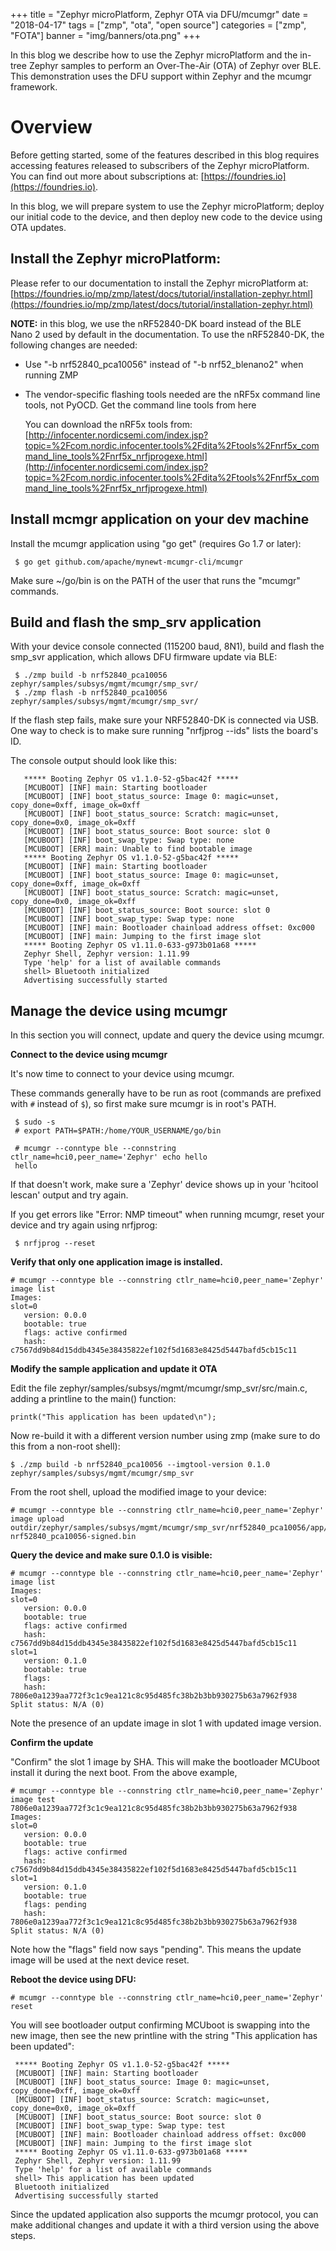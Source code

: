+++
title = "Zephyr microPlatform, Zephyr OTA via DFU/mcumgr"
date = "2018-04-17"
tags = ["zmp", "ota", "open source"]
categories = ["zmp", "FOTA"]
banner = "img/banners/ota.png"
+++

In this blog we describe how to use the Zephyr microPlatform and the in-tree Zephyr samples to perform an Over-The-Air (OTA) of Zephyr over BLE.  This demonstration uses the DFU support within Zephyr and the mcumgr framework.

<!--more-->

# Overview

Before getting started, some of the features described in this blog requires accessing features released to subscribers of the Zephyr microPlatform.  You can find out more about subscriptions at: [https://foundries.io](https://foundries.io).

In this blog, we will prepare system to use the Zephyr microPlatform; deploy our initial code to the device, and then deploy new code to the device using OTA updates.

## Install the Zephyr microPlatform:

   Please refer to our documentation to install the Zephyr microPlatform at: [https://foundries.io/mp/zmp/latest/docs/tutorial/installation-zephyr.html](https://foundries.io/mp/zmp/latest/docs/tutorial/installation-zephyr.html)

   __NOTE:__ in this blog, we use the nRF52840-DK board instead of the BLE Nano 2
   used by default in the documentation. To use the nRF52840-DK, the following
   changes are needed:

   - Use "-b nrf52840_pca10056" instead of "-b nrf52_blenano2" when
     running ZMP

   - The vendor-specific flashing tools needed are the nRF5x command
     line tools, not PyOCD. Get the command line tools from here

     You can download the nRF5x tools from:
     [http://infocenter.nordicsemi.com/index.jsp?topic=%2Fcom.nordic.infocenter.tools%2Fdita%2Ftools%2Fnrf5x_command_line_tools%2Fnrf5x_nrfjprogexe.html](http://infocenter.nordicsemi.com/index.jsp?topic=%2Fcom.nordic.infocenter.tools%2Fdita%2Ftools%2Fnrf5x_command_line_tools%2Fnrf5x_nrfjprogexe.html)

## Install mcmgr application on your dev machine

  Install the mcumgr application using "go get" (requires Go 1.7 or later):

     $ go get github.com/apache/mynewt-mcumgr-cli/mcumgr

   Make sure ~/go/bin is on the PATH of the user that runs the
   "mcumgr" commands.

## Build and flash the smp_srv application

   With your device console connected (115200 baud, 8N1), build and
   flash the smp_svr application, which allows DFU firmware update via
   BLE:


     $ ./zmp build -b nrf52840_pca10056 zephyr/samples/subsys/mgmt/mcumgr/smp_svr/
     $ ./zmp flash -b nrf52840_pca10056 zephyr/samples/subsys/mgmt/mcumgr/smp_svr/

   If the flash step fails, make sure your NRF52840-DK is connected
   via USB. One way to check is to make sure running "nrfjprog --ids"
   lists the board's ID.

   The console output should look like this:

       ***** Booting Zephyr OS v1.1.0-52-g5bac42f *****
       [MCUBOOT] [INF] main: Starting bootloader
       [MCUBOOT] [INF] boot_status_source: Image 0: magic=unset, copy_done=0xff, image_ok=0xff
       [MCUBOOT] [INF] boot_status_source: Scratch: magic=unset, copy_done=0x0, image_ok=0xff
       [MCUBOOT] [INF] boot_status_source: Boot source: slot 0
       [MCUBOOT] [INF] boot_swap_type: Swap type: none
       [MCUBOOT] [ERR] main: Unable to find bootable image
       ***** Booting Zephyr OS v1.1.0-52-g5bac42f *****
       [MCUBOOT] [INF] main: Starting bootloader
       [MCUBOOT] [INF] boot_status_source: Image 0: magic=unset, copy_done=0xff, image_ok=0xff
       [MCUBOOT] [INF] boot_status_source: Scratch: magic=unset, copy_done=0x0, image_ok=0xff
       [MCUBOOT] [INF] boot_status_source: Boot source: slot 0
       [MCUBOOT] [INF] boot_swap_type: Swap type: none
       [MCUBOOT] [INF] main: Bootloader chainload address offset: 0xc000
       [MCUBOOT] [INF] main: Jumping to the first image slot
       ***** Booting Zephyr OS v1.11.0-633-g973b01a68 *****
       Zephyr Shell, Zephyr version: 1.11.99
       Type 'help' for a list of available commands
       shell> Bluetooth initialized
       Advertising successfully started

## Manage the device using mcumgr

In this section you will connect, update and query the device using mcumgr.

__Connect to the device using mcumgr__

   It's now time to connect to your device using mcumgr.

   These commands generally have to be run as root (commands are
   prefixed with `#` instead of `$`), so first make sure mcumgr is
   in root's PATH.

     $ sudo -s
     # export PATH=$PATH:/home/YOUR_USERNAME/go/bin

     # mcumgr --conntype ble --connstring ctlr_name=hci0,peer_name='Zephyr' echo hello
     hello

   If that doesn't work, make sure a 'Zephyr' device shows up in your
   'hcitool lescan' output and try again.

   If you get errors like "Error: NMP timeout" when running mcumgr,
   reset your device and try again using nrfjprog:

     $ nrfjprog --reset

__Verify that only one application image is installed.__

    # mcumgr --conntype ble --connstring ctlr_name=hci0,peer_name='Zephyr' image list
    Images:
    slot=0
       version: 0.0.0
       bootable: true
       flags: active confirmed
       hash: c7567dd9b84d15ddb4345e38435822ef102f5d1683e8425d5447bafd5cb15c11

__Modify the sample application and update it OTA__

   Edit the file
   zephyr/samples/subsys/mgmt/mcumgr/smp_svr/src/main.c,
   adding a printline to the main() function:

    printk("This application has been updated\n");

   Now re-build it with a different version number using zmp (make
   sure to do this from a non-root shell):

    $ ./zmp build -b nrf52840_pca10056 --imgtool-version 0.1.0 zephyr/samples/subsys/mgmt/mcumgr/smp_svr

   From the root shell, upload the modified image to your device:

    # mcumgr --conntype ble --connstring ctlr_name=hci0,peer_name='Zephyr' image upload outdir/zephyr/samples/subsys/mgmt/mcumgr/smp_svr/nrf52840_pca10056/app/zephyr/smp_svr-nrf52840_pca10056-signed.bin

__Query the device and make sure 0.1.0 is visible:__

    # mcumgr --conntype ble --connstring ctlr_name=hci0,peer_name='Zephyr' image list
    Images:
    slot=0
       version: 0.0.0
       bootable: true
       flags: active confirmed
       hash: c7567dd9b84d15ddb4345e38435822ef102f5d1683e8425d5447bafd5cb15c11
    slot=1
       version: 0.1.0
       bootable: true
       flags:
       hash: 7806e0a1239aa772f3c1c9ea121c8c95d485fc38b2b3bb930275b63a7962f938
    Split status: N/A (0)

   Note the presence of an update image in slot 1 with updated image
   version.

__Confirm the update__

   "Confirm" the slot 1 image by SHA. This will make the bootloader
   MCUboot install it during the next boot. From the above example,

    # mcumgr --conntype ble --connstring ctlr_name=hci0,peer_name='Zephyr' image test 7806e0a1239aa772f3c1c9ea121c8c95d485fc38b2b3bb930275b63a7962f938
    Images:
    slot=0
       version: 0.0.0
       bootable: true
       flags: active confirmed
       hash: c7567dd9b84d15ddb4345e38435822ef102f5d1683e8425d5447bafd5cb15c11
    slot=1
       version: 0.1.0
       bootable: true
       flags: pending
       hash: 7806e0a1239aa772f3c1c9ea121c8c95d485fc38b2b3bb930275b63a7962f938
    Split status: N/A (0)

   Note how the "flags" field now says "pending". This means the
   update image will be used at the next device reset.

__Reboot the device using DFU:__

    # mcumgr --conntype ble --connstring ctlr_name=hci0,peer_name='Zephyr' reset

   You will see bootloader output confirming MCUboot is swapping into
   the new image, then see the new printline with the string "This
   application has been updated":

     ***** Booting Zephyr OS v1.1.0-52-g5bac42f *****
     [MCUBOOT] [INF] main: Starting bootloader
     [MCUBOOT] [INF] boot_status_source: Image 0: magic=unset, copy_done=0xff, image_ok=0xff
     [MCUBOOT] [INF] boot_status_source: Scratch: magic=unset, copy_done=0x0, image_ok=0xff
     [MCUBOOT] [INF] boot_status_source: Boot source: slot 0
     [MCUBOOT] [INF] boot_swap_type: Swap type: test
     [MCUBOOT] [INF] main: Bootloader chainload address offset: 0xc000
     [MCUBOOT] [INF] main: Jumping to the first image slot
     ***** Booting Zephyr OS v1.11.0-633-g973b01a68 *****
     Zephyr Shell, Zephyr version: 1.11.99
     Type 'help' for a list of available commands
     shell> This application has been updated
     Bluetooth initialized
     Advertising successfully started

   Since the updated application also supports the mcumgr protocol,
   you can make additional changes and update it with a third version
   using the above steps.
